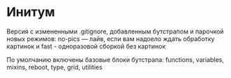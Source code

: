 # Инитум

Версия с измененными .gitignore, добавленным бутстрапом и парочкой новых режимов: no-pics — лайв, если вам надоело ждать обработку картинок и fast - одноразовой сборкой без картинок

По умолчанию включены базовые блоки бутстрапа: functions, variables, mixins, reboot, type, grid, utilities
